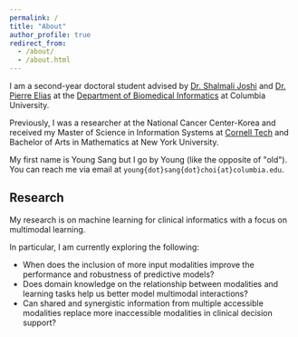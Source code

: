 ```yaml
---
permalink: /
title: "About"
author_profile: true
redirect_from: 
  - /about/
  - /about.html
---
```


I am a second-year doctoral student advised by [Dr. Shalmali Joshi](https://shalmalijoshi.github.io/reAIM/) and [Dr. Pierre Elias](https://members.dbmi.columbia.edu/CRADLE/) at the [Department of Biomedical Informatics](https://www.dbmi.columbia.edu/) at Columbia University.

Previously, I was a researcher at the National Cancer Center-Korea and received my Master of Science in Information Systems at [Cornell Tech](https://tech.cornell.edu/programs/masters-programs/jacobs-technion-cornell-dual-ms-health-tech/) and Bachelor of Arts in Mathematics at New York University.

My first name is Young Sang but I go by Young (like the opposite of "old"). You can reach me via email at `young{dot}sang{dot}choi{at}columbia.edu`.

## Research
My research is on machine learning for clinical informatics with a focus on multimodal learning.

In particular, I am currently exploring the following:

- When does the inclusion of more input modalities improve the performance and robustness of predictive models?
- Does domain knowledge on the relationship between modalities and learning tasks help us better model multimodal interactions?
- Can shared and synergistic information from multiple accessible modalities replace more inaccessible modalities in clinical decision support?
